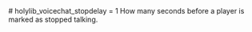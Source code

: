 <type name="holylib_voicechat_stopdelay" category="" is="convar">
	<summary>
		# holylib_voicechat_stopdelay = 1
		How many seconds before a player is marked as stopped talking.
		<added version="0.8"></added>
	</summary>
</type>